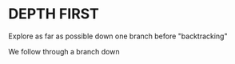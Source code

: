 # DEPTH FIRST
Explore as far as possible down one branch before "backtracking"

We follow through a branch down

